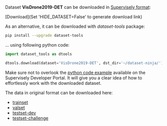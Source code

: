 Dataset **VisDrone2019-DET** can be downloaded in [Supervisely format](https://developer.supervisely.com/api-references/supervisely-annotation-json-format):

 [Download](Set 'HIDE_DATASET=False' to generate download link)

As an alternative, it can be downloaded with *dataset-tools* package:
``` bash
pip install --upgrade dataset-tools
```

... using following python code:
``` python
import dataset_tools as dtools

dtools.download(dataset='VisDrone2019-DET', dst_dir='~/dataset-ninja/')
```
Make sure not to overlook the [python code example](https://developer.supervisely.com/getting-started/python-sdk-tutorials/iterate-over-a-local-project) available on the Supervisely Developer Portal. It will give you a clear idea of how to effortlessly work with the downloaded dataset.

The data in original format can be downloaded here:

- [trainset](https://drive.google.com/file/d/1a2oHjcEcwXP8oUF95qiwrqzACb2YlUhn/view?usp=sharing)
- [valset](https://drive.google.com/file/d/1bxK5zgLn0_L8x276eKkuYA_FzwCIjb59/view?usp=sharing)
- [testset-dev](https://drive.google.com/open?id=1PFdW_VFSCfZ_sTSZAGjQdifF_Xd5mf0V)
- [testset-challenge](https://drive.google.com/file/d/1KN8R3oioOvSXH492GEVk-Hx74nWHAcXT/view?usp=sharing)
